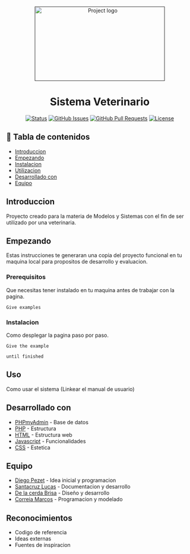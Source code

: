 <p align="center">
  <a href="" rel="noopener">
 <img width=350px height=200px src="https://imgur.com/aDk5ZyL.png" alt="Project logo"></a>
</p>
<h1 align="center">Sistema Veterinario</h1>
</p>


<div align="center">

  [![Status](https://img.shields.io/badge/status-active-success.svg?style=for-the-badge&logo=GitHub)]() 
 [![GitHub Issues](https://img.shields.io/bitbucket/issues-raw/lincNx/OlimpiadasDeProgramacion?logo=GitHub&style=for-the-badge)](https://github.com/diegohpezet/MedSys/issues)
 [![GitHub Pull Requests](https://img.shields.io/github/issues-pr/kylelobo/The-Documentation-Compendium.svg)](https://github.com/kylelobo/The-Documentation-Compendium/pulls)
  [![License](https://img.shields.io/badge/license-MIT-blue.svg)](/LICENSE)

</div>


</p>

## 📝 Tabla de contenidos
- [Introduccion](#about)
- [Empezando](#getting_started)
- [Instalacion](#deployment)
- [Utilizacion](#usage)
- [Desarrollado con](#built_using)
- [Equipo](#authors)

## Introduccion <a name = "about"></a>
Proyecto creado para la materia de Modelos y Sistemas con el fin de ser utilizado por una veterinaria.

##  Empezando <a name = "getting_started"></a>
Estas instrucciones te generaran una copia del proyecto funcional en tu maquina local para propositos de desarrollo y evaluacion.

### Prerequisitos
Que necesitas tener instalado en tu maquina antes de trabajar con la pagina.

```
Give examples
```

### Instalacion <a name = "deployment"></a>
Como desplegar la pagina paso por paso.


```
Give the example
```


```
until finished
```

##  Uso <a name="usage"></a>
Como usar el sistema
(Linkear el manual de usuario)


## Desarrollado con <a name = "built_using"></a>
- [PHPmyAdmin](https://www.phpmyadmin.net/) - Base de datos
- [PHP](https://www.php.net/) - Estructura 
- [HTML](https://developer.mozilla.org/es/docs/Web/HTML) - Estructura web
- [Javascript](https://www.javascript.com/) - Funcionalidades
- [CSS](https://developer.mozilla.org/es/docs/Web/CSS) - Estetica


## Equipo <a name = "authors"></a>
- [Diego Pezet](https://github.com/kylelobo) - Idea inicial y programacion
- [Santacruz Lucas](https://github.com/lincNx) - Documentacion y desarrollo
- [De la cerda Brisa](https://github.com/Brisa-dlC) - Diseño y desarrollo
- [Correia Marcos](https://github.com/Elmuri) - Programacion y modelado

##  Reconocimientos <a name = "acknowledgement"></a>
- Codigo de referencia
- Ideas externas
- Fuentes de inspiracion
